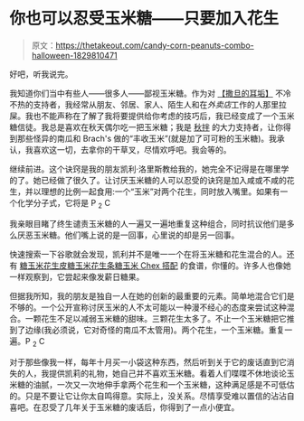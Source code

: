 # 你也可以忍受玉米糖——只要加入花生

> 原文：<https://thetakeout.com/candy-corn-peanuts-combo-halloween-1829810471>

好吧，听我说完。

我知道你们当中有些人——很多人——鄙视玉米糖。作为对 [【撒旦的耳垢】](https://thetakeout.com/is-candy-corn-delicious-or-satans-earwax-1829359894) 不冷不热的支持者，我经常从朋友、邻居、家人、陌生人和在*外卖店*工作的人那里拉屎。我也不能声称在了解了我将要提供给你考虑的技巧后，我已经变成了一个玉米糖信徒。我总是喜欢在秋天偶尔吃一把玉米糖；我是 [秋拌](https://www.brachs.com/products/halloween/autumn-mix.html) 的大力支持者，让你得到那些怪异的南瓜和 Brach's 做的“丰收玉米”(就是加了可可粉的玉米糖)。我承认，我喜欢这一切，去拿你的干草叉，尽情欢呼吧。我会等的。



继续前进。这个诀窍是我的朋友凯利·洛里斯教给我的，她完全不记得是在哪里学的了。她已经做了很久了。让讨厌玉米糖的人可以忍受的诀窍是加入咸或不咸的花生，并以理想的比例一起食用:一个“玉米”对两个花生，同时放入嘴里。如果有一个化学分子式，它将是 P <sub>2</sub> C

我亲眼目睹了终生谴责玉米糖的人一遍又一遍地重复这种组合，同时抗议他们是多么厌恶玉米糖。他们嘴上说的是一回事，心里说的却是另一回事。

快速搜索一下谷歌就会发现，凯利并不是唯一一个在将玉米糖和花生混合的人。还有 [糖玉米花生皮](https://www.livewellbakeoften.com/candy-corn-peanut-bark/)[糖玉米花生条](https://www.julieseatsandtreats.com/candy-corn-peanut-mallow-bars/)[糖玉米 Chex 搭配](https://www.wellplated.com/salty-sweet-halloween-chex-party-mix/) 的食谱，你懂的。许多人也像她一样观察到，它尝起来像发薪日糖果。

但据我所知，我的朋友是独自一人在她的创新的最重要的元素。简单地混合它们是不够的。一个公开宣称讨厌玉米的人不太可能以一种漫不经心的态度来尝试这种混合。一颗花生不足以减弱玉米糖的甜味。三颗花生太多了。不止一个玉米糖把它推到了边缘(我必须说，它对奇怪的南瓜不太管用)。两个花生，一个玉米糖。重复一遍。P <sub>2</sub> C

对于那些像我一样，每年十月买一小袋这种东西，然后听到关于它的废话直到它消失的人，我提供凯莉的礼物，她自己并不喜欢玉米糖。看着人们喋喋不休地谈论玉米糖的油腻，一次又一次地伸手拿两个花生和一个玉米糖，这种满足感是不可低估的。只是不要让它让你太自鸣得意。实际上，没关系。尽情享受难以置信的沾沾自喜吧。在忍受了几年关于玉米糖的废话后，你得到了一点小便宜。